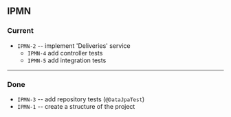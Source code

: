 ## IPMN

### Current

- `IPMN-2` -- implement 'Deliveries' service
  - `IPMN-4` add controller tests
  - `IPMN-5` add integration tests

---------

### Done

- `IPMN-3` -- add repository tests (`@DataJpaTest`)
- `IPMN-1` -- create a structure of the project
